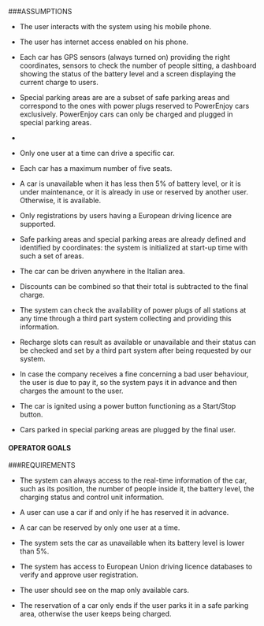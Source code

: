 ###ASSUMPTIONS

* The user interacts with the system using his mobile phone.

* The user has internet access enabled on his phone.

* Each car has GPS sensors (always turned on) providing the right coordinates, sensors to check the number of people sitting, a dashboard showing the status of the battery level and a screen displaying the current charge to users.

* Special parking areas are are a subset of safe parking areas and correspond to the ones with power plugs reserved to PowerEnjoy cars exclusively. PowerEnjoy cars can only be charged and plugged in special parking areas. 
* 
* Only one user at a time can drive a specific car.

* Each car has a maximum number of five seats.

* A car is unavailable when it has less then 5% of battery level, or it is under maintenance, or it is already in use or reserved by another user. Otherwise, it is available.

* Only registrations by users having a European driving licence are supported.

* Safe parking areas and special parking areas are already defined and identified by coordinates: the system is initialized at start-up time with such a set of areas.




* The car can be driven anywhere in the Italian area.

* Discounts can be combined so that their total is subtracted to the final charge.

* The system can check the availability of power plugs of all stations at any time through a third part system collecting and providing this information.

* Recharge slots can result as available or unavailable and their status can be checked and set by a third part system after being requested by our system.

* In case the company receives a fine concerning a bad user behaviour, the user is due to pay it, so the system pays it in advance and then charges the amount to the user.

* The car is ignited using a power button functioning as a Start/Stop button.

* Cars parked in special parking areas are plugged by the final user.


#### OPERATOR GOALS





###REQUIREMENTS

* The system can always access to the real-time information of the car, such as its position, the number of people inside it, the battery level, the charging status and control unit information.


* A user can use a car if and only if he has reserved it in advance.

* A car can be reserved by only one user at a time.

* The system sets the car as unavailable when its battery level is lower than 5%.

* The system has access to European Union driving licence databases to verify and approve user registration.

* The user should see on the map only available cars.

* The reservation of a car only ends if the user parks it in a safe parking area, otherwise the user keeps being charged.
